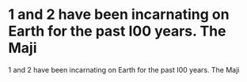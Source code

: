 # 1 and 2 have been incarnating on Earth for the past I00 years. The Maji

1 and 2 have been incarnating on Earth for the past I00 years. The Maji